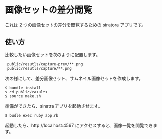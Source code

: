 
# 画像セットの差分閲覧

これは 2 つの画像セットの差分を閲覧するための sinatora アプリです。  

## 使い方

比較したい画像セットを次のように配置します。  
 
     public/resutls/capture-prev/**.png
     public/resutls/capture/**.png

 次の様にして、差分画像セット、サムネイル画像セットを作成します。  

    $ bundle install
    $ cd public/results
    $ source make.sh

準備ができたら、sinatra アプリを起動させます。  

    $ budle exec ruby app.rb

起動したら、http://localhost:4567 にアクセスすると、画像一覧を閲覧できます。  
